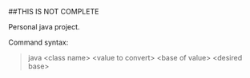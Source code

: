 ##THIS IS NOT COMPLETE

Personal java project.

Command syntax:

> java \<class name> \<value to convert> \<base of value> \<desired base>
